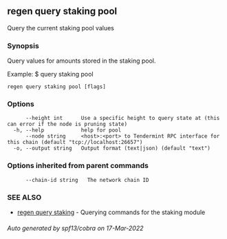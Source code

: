 ## regen query staking pool

Query the current staking pool values

### Synopsis

Query values for amounts stored in the staking pool.

Example:
$ <appd> query staking pool

```
regen query staking pool [flags]
```

### Options

```
      --height int      Use a specific height to query state at (this can error if the node is pruning state)
  -h, --help            help for pool
      --node string     <host>:<port> to Tendermint RPC interface for this chain (default "tcp://localhost:26657")
  -o, --output string   Output format (text|json) (default "text")
```

### Options inherited from parent commands

```
      --chain-id string   The network chain ID
```

### SEE ALSO

* [regen query staking](regen_query_staking.md)	 - Querying commands for the staking module

###### Auto generated by spf13/cobra on 17-Mar-2022
